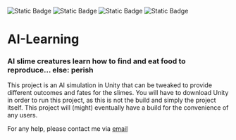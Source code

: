 ![Static Badge](https://img.shields.io/badge/artificial-intelligence-purple) ![Static Badge](https://img.shields.io/badge/C-sharp-violet) ![Static Badge](https://img.shields.io/badge/neural-network-pink) ![Static Badge](https://img.shields.io/badge/Unity-3D-white)

# AI-Learning

### AI slime creatures learn how to find and eat food to reproduce... else: perish


This project is an AI simulation in Unity that can be tweaked to provide different outcomes and fates for the slimes. 
You will have to download Unity in order to run this project, as this is not the build and simply the project itself.
This project will (might) eventually have a build for the convenience of any users.

For any help, please contact me via [email](damienharwood18@gmail.com)

